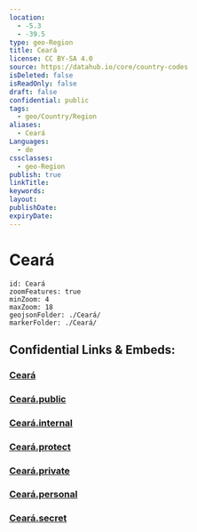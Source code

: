 ```yaml
---
location:
  - -5.3
  - -39.5
type: geo-Region
title: Ceará
license: CC BY-SA 4.0
source: https://datahub.io/core/country-codes
isDeleted: false
isReadOnly: false
draft: false
confidential: public
tags:
  - geo/Country/Region
aliases:
  - Ceará
Languages:
  - de
cssclasses:
  - geo-Region
publish: true
linkTitle:
keywords:
layout:
publishDate:
expiryDate:
---
```


# Ceará

```leaflet
id: Ceará
zoomFeatures: true 
minZoom: 4 
maxZoom: 18
geojsonFolder: ./Ceará/
markerFolder: ./Ceará/
```


## Confidential Links & Embeds: 

### [Ceará](/_Standards/Earth/Continent/America~South/Brazil/states~Brazil/Ceará.md) 

### [Ceará.public](/_public/Earth/Continent/America~South/Brazil/states~Brazil/Ceará.public.md) 

### [Ceará.internal](/_internal/Earth/Continent/America~South/Brazil/states~Brazil/Ceará.internal.md) 

### [Ceará.protect](/_protect/Earth/Continent/America~South/Brazil/states~Brazil/Ceará.protect.md) 

### [Ceará.private](/_private/Earth/Continent/America~South/Brazil/states~Brazil/Ceará.private.md) 

### [Ceará.personal](/_personal/Earth/Continent/America~South/Brazil/states~Brazil/Ceará.personal.md) 

### [Ceará.secret](/_secret/Earth/Continent/America~South/Brazil/states~Brazil/Ceará.secret.md)

